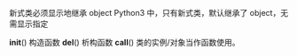 新式类必须显示地继承 object
Python3 中，只有新式类，默认继承了 object，无需显示指定

__init__() 构造函数
__del__() 析构函数
__call__() 类的实例/对象当作函数使用。



